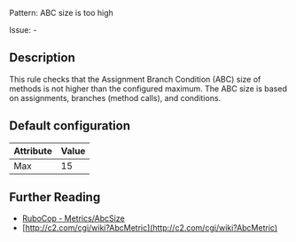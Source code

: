 Pattern: ABC size is too high

Issue: -

## Description

This rule checks that the  Assignment Branch Condition (ABC) size of methods is not higher than the
configured maximum. The ABC size is based on assignments, branches
(method calls), and conditions.

## Default configuration

Attribute | Value
--- | ---
Max | 15

## Further Reading

* [RuboCop - Metrics/AbcSize](https://rubocop.readthedocs.io/en/latest/cops_metrics/#metricsabcsize)
* [http://c2.com/cgi/wiki?AbcMetric](http://c2.com/cgi/wiki?AbcMetric)
